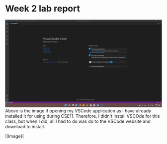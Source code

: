 # Week 2 lab report

![Image](RHS-VSScrrenshot.png)
Above is the image if opening my VSCode application as I have already installed it for using during CSE11. Therefore, I didn't install VSCOde for this class, but when I did, all I had to do was do to the VSCode website and download to install.

![Image](
